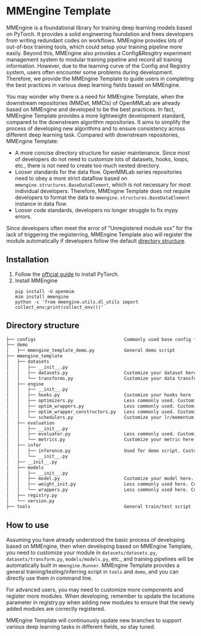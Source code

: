 # MMEngine Template

MMEngine is a foundational library for training deep learning models based on PyTorch. It provides a solid engineering foundation and frees developers from writing redundant codes on workflows. MMEngine provides lots of out-of-box training tools, which could setup your training pipeline more easily. Beyond this, MMEngine also provides a Config&Resgitry experiment management system to modular training pipeline and record all training information. However, due to the learning curve of the Config and Registry system, users often encounter some problems during development. Therefore, we provide the MMEngine Template to guide users in completing the best practices in various deep learning fields based on MMEngine.

You may wonder why there is a need for MMEngine Template, when the downstream repositories (MMDet, MMCls) of OpenMMLab are already based on MMEngine and developed to be the best practices. In fact, MMEngine Template provides a more lightweight development standard, compared to the downstream algorithm repositories. It aims to simplify the process of developing new algorithms and to ensure consistency across different deep learning task. Compared with downstream repositories, MMEngine Template:

- A more concise directory structure for easier maintenance. Since most of developers do not need to customize lots of datasets, hooks, loops, etc., there is not need to create too much nested directory.
- Looser standards for the data flow. OpenMMLab series repositories need to obey a more strict dataflow based on `mmengine.structures.BaseDataElement`, which is not necessary for most individual developers. Therefore, MMEngine Template does not require developers to format the data to `mmengine.structures.BaseDataElement` instance in data flow.
- Looser code standards, developers no longer struggle to fix mypy errors.

Since developers often meet the error of "Unregistered module xxx" for the lack of triggering the registerring, MMEngine Template also will register the module automatically if developers follow the default [directory structure](#directory-structure).

## Installation

1. Follow the [official guide](https://pytorch.org/get-started/locally/) to install PyTorch.
2. Install MMEngine
   ```
   pip install -U openmim
   mim install mmengine
   python -c 'from mmengine.utils.dl_utils import collect_env;print(collect_env())'
   ```

## Directory structure

```bash
├── configs                                 Commonly used base config file.
├── demo
│   ├── mmengine_template_demo.py           General demo script
├── mmengine_template
│   ├── datasets
│   │   ├── __init__.py
│   │   ├── datasets.py                     Customize your dataset here
│   │   └── transforms.py                   Customize your data transform here
│   ├── engine
│   │   ├── __init__.py
│   │   ├── hooks.py                        Customize your hooks here
│   │   ├── optimizers.py                   Less commonly used. Customize your optimizer here
│   │   ├── optim_wrappers.py               Less commonly used. Customize your optimizer wrapper here
│   │   ├── optim_wrapper_constructors.py   Less commonly used. Customize your optimizer wrapper constructor here
│   │   └── schedulers.py                   Customize your lr/momentum scheduler here
│   ├── evaluation
│   │   ├── __init__.py
│   │   ├── evaluator.py                    Less commonly used. Customize your evaluator here
│   │   └── metrics.py                      Customize your metric here.
│   ├── infer
│   │   ├── inference.py                    Used for demo script. Customize your inferencer here
│   │   └── __init__.py
│   ├── __init__.py
│   ├── models
│   │   ├── __init__.py
│   │   ├── model.py                        Customize your model here.
│   │   ├── weight_init.py                  Less commonly used here. Customize your initializer here.
│   │   └── wrappers.py                     Less commonly used here. Customize your wrapper here.
│   ├── registry.py
│   └── version.py
├── tools                                   General train/test script
```

## How to use

Assuming you have already understood the basic process of developing based on MMEngine, then when developing based on MMEngine Template, you need to customize your module in `datasets/datasets.py`, `datasets/transform.py`, `models/models.py`, etc., and training pipelines will be automatically built in `mmengine.Runner`. MMEngine Template provides a general training/testing/inferring script in `tools` and `demo`, and you can directly use them in command line.

For advanced users, you may need to customize more components and register more modules. When developing, remember to update the locations parameter in registry.py when adding new modules to ensure that the newly added modules are correctly registered.

MMEngine Template will continuously update new branches to support various deep learning tasks in different fields, so stay tuned.

